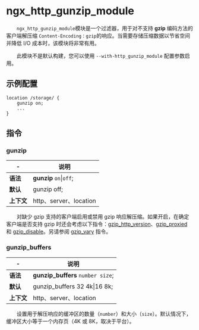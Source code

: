 # ngx_http_gunzip_module

　　​`ngx_http_gunzip_module`​ 模块是一个过滤器，用于对不支持 **gzip** 编码方法的客户端解压缩 `Content-Encoding：gzip`​ 的响应。当需要存储压缩数据以节省空间并降低 I/O 成本时，该模块将非常有用。

　　此模块不是默认构建，您可以使用 `--with-http_gunzip_module`​ 配置参数启用。

## 示例配置

```
location /storage/ {
    gunzip on;
    ...
}
```

## 指令

### gunzip

|-|说明|
| ---| ------------------------|
|**语法**|**gunzip** `on`​\|`off`​;|
|**默认**|gunzip off;|
|**上下文**|http、server、location|

　　对缺少 gzip 支持的客户端启用或禁用 gzip 响应解压缩。如果开启，在确定客户端是否支持 gzip 时还会考虑以下指令：[gzip_http_version](https://docshome.gitbook.io/nginx-docs/he-xin-gong-neng/http/ngx_http_gzip_module#gzip_http_version)、[gzip_proxied](https://docshome.gitbook.io/nginx-docs/he-xin-gong-neng/http/ngx_http_gzip_module#gzip_proxied) 和 [gzip_disable](https://docshome.gitbook.io/nginx-docs/he-xin-gong-neng/http/ngx_http_gzip_module#gzip_disable)。另请参阅 [gzip_vary](https://docshome.gitbook.io/nginx-docs/he-xin-gong-neng/http/ngx_http_gzip_module#gzip_vary) 指令。

### gunzip\_buffers

|-|说明|
| ---| -------------------------------------|
|**语法**|**gunzip_buffers** `number size`​;|
|**默认**|gunzip\_buffers 32 4k\|16 8k;|
|**上下文**|http、server、location|

　　设置用于解压响应的缓冲区的数量（`number`​）和大小（`size`​）。默认情况下，缓冲区大小等于一个内存页（4K 或 8K，取决于平台）。
